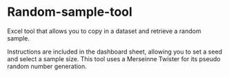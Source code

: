 # Random-sample-tool

Excel tool that allows you to copy in a dataset and retrieve a random sample.

Instructions are included in the dashboard sheet, allowing you to set a seed and select a sample size.
This tool uses a Merseinne Twister for its pseudo random number generation.

